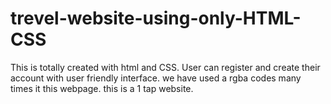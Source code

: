# trevel-website-using-only-HTML-CSS
This is totally created with html and CSS.
User can register and create their account with user friendly interface.
we have used a rgba codes many times it this webpage.
this is a 1 tap website.
